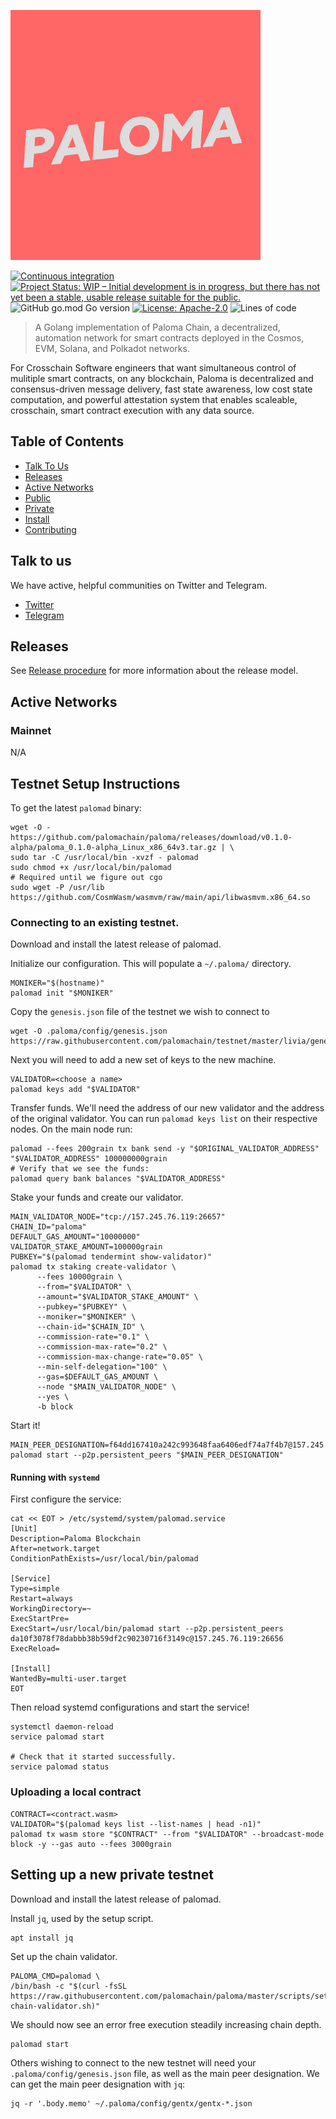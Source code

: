 ![Logo!](assets/paloma.png)

[![Continuous integration](https://github.com/palomachain/paloma/actions/workflows/ci-test.yml/badge.svg?branch=master)](https://github.com/palomachain/paloma/actions/workflows/ci-test.yml)
[![Project Status: WIP – Initial development is in progress, but there has not yet been a stable, usable release suitable for the public.](https://img.shields.io/badge/repo%20status-WIP-yellow.svg?style=flat-square)](https://www.repostatus.org/#wip)
![GitHub go.mod Go version](https://img.shields.io/github/go-mod/go-version/palomachain/paloma?logo=paloma)
[![License: Apache-2.0](https://img.shields.io/github/license/umee-network/umee.svg?style=flat-square)](https://github.com/palomachain/paloma/blob/main/LICENSE)
![Lines of code](https://img.shields.io/tokei/lines/github/palomachain/paloma)

> A Golang implementation of Paloma Chain, a decentralized, automation network for smart contracts
> deployed in the Cosmos, EVM, Solana, and Polkadot networks.

For Crosschain Software engineers that want simultaneous control of mulitiple smart contracts, on any blockchain, Paloma is decentralized and consensus-driven message delivery, fast state awareness, low cost state computation, and powerful attestation system that enables scaleable, crosschain, smart contract execution with any data source.


## Table of Contents

- [Talk To Us](#talk-to-us)
- [Releases](#releases)
- [Active Networks](#active-networks)
- [Public](#public)
- [Private](#private)
- [Install](#install)
- [Contributing](CONTRIBUTING.md)

## Talk to us

We have active, helpful communities on Twitter and Telegram.

* [Twitter](https://twitter.com/paloma_chain)
* [Telegram](https://t.me/palomachain)

## Releases

See [Release procedure](CONTRIBUTING.md#release-procedure) for more information about the release model.

## Active Networks

### Mainnet

N/A

## Testnet Setup Instructions

To get the latest `palomad` binary:

```shell
wget -O - https://github.com/palomachain/paloma/releases/download/v0.1.0-alpha/paloma_0.1.0-alpha_Linux_x86_64v3.tar.gz | \
sudo tar -C /usr/local/bin -xvzf - palomad
sudo chmod +x /usr/local/bin/palomad
# Required until we figure out cgo
sudo wget -P /usr/lib https://github.com/CosmWasm/wasmvm/raw/main/api/libwasmvm.x86_64.so
```

### Connecting to an existing testnet.

Download and install the latest release of palomad.

Initialize our configuration. This will populate a `~/.paloma/` directory.
```shell
MONIKER="$(hostname)"
palomad init "$MONIKER"
```

Copy the `genesis.json` file of the testnet we wish to connect to

```shell
wget -O .paloma/config/genesis.json https://raw.githubusercontent.com/palomachain/testnet/master/livia/genesis.json
```

Next you will need to add a new set of keys to the new machine.
```shell
VALIDATOR=<choose a name>
palomad keys add "$VALIDATOR"
```

Transfer funds. We'll need the address of our new validator and the address of the original validator.
You can run `palomad keys list` on their respective nodes. On the main node run:

```shell
palomad --fees 200grain tx bank send -y "$ORIGINAL_VALIDATOR_ADDRESS" "$VALIDATOR_ADDRESS" 100000000grain
# Verify that we see the funds:
palomad query bank balances "$VALIDATOR_ADDRESS"
```

Stake your funds and create our validator.
```shell
MAIN_VALIDATOR_NODE="tcp://157.245.76.119:26657"
CHAIN_ID="paloma"
DEFAULT_GAS_AMOUNT="10000000"
VALIDATOR_STAKE_AMOUNT=100000grain
PUBKEY="$(palomad tendermint show-validator)"
palomad tx staking create-validator \
      --fees 10000grain \
      --from="$VALIDATOR" \
      --amount="$VALIDATOR_STAKE_AMOUNT" \
      --pubkey="$PUBKEY" \
      --moniker="$MONIKER" \
      --chain-id="$CHAIN_ID" \
      --commission-rate="0.1" \
      --commission-max-rate="0.2" \
      --commission-max-change-rate="0.05" \
      --min-self-delegation="100" \
      --gas=$DEFAULT_GAS_AMOUNT \
      --node "$MAIN_VALIDATOR_NODE" \
      --yes \
      -b block
```

Start it!

```shell
MAIN_PEER_DESIGNATION=f64dd167410a242c993648faa6406edf74a7f4b7@157.245.76.119:26656
palomad start --p2p.persistent_peers "$MAIN_PEER_DESIGNATION"
```

#### Running with `systemd`

First configure the service:

```shell
cat << EOT > /etc/systemd/system/palomad.service
[Unit]
Description=Paloma Blockchain
After=network.target
ConditionPathExists=/usr/local/bin/palomad

[Service]
Type=simple
Restart=always
WorkingDirectory=~
ExecStartPre=
ExecStart=/usr/local/bin/palomad start --p2p.persistent_peers da10f3078f78dabbb38b59df2c90230716f3149c@157.245.76.119:26656
ExecReload=

[Install]
WantedBy=multi-user.target
EOT
```

Then reload systemd configurations and start the service!

```shell
systemctl daemon-reload
service palomad start

# Check that it started successfully.
service palomad status
```

### Uploading a local contract

```shell
CONTRACT=<contract.wasm>
VALIDATOR="$(palomad keys list --list-names | head -n1)"
palomad tx wasm store "$CONTRACT" --from "$VALIDATOR" --broadcast-mode block -y --gas auto --fees 3000grain
```

## Setting up a new private testnet

Download and install the latest release of palomad.

Install `jq`, used by the setup script.

```shell
apt install jq
```

Set up the chain validator.

```shell
PALOMA_CMD=palomad \
/bin/bash -c "$(curl -fsSL https://raw.githubusercontent.com/palomachain/paloma/master/scripts/setup-chain-validator.sh)"
```

We should now see an error free execution steadily increasing chain depth.

```shell
palomad start
```

Others wishing to connect to the new testnet will need your `.paloma/config/genesis.json` file,
as well as the main peer designation. We can get the main peer designation with `jq`:

```shell
jq -r '.body.memo' ~/.paloma/config/gentx/gentx-*.json
```
